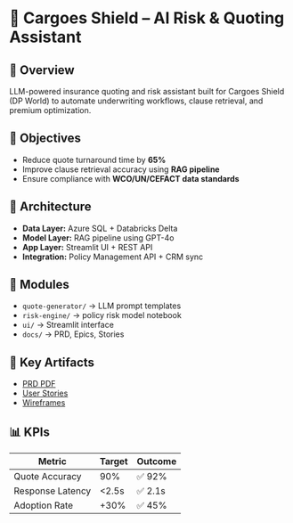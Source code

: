 # 🚢 Cargoes Shield – AI Risk & Quoting Assistant

## 🧭 Overview
LLM-powered insurance quoting and risk assistant built for Cargoes Shield (DP World) to automate underwriting workflows, clause retrieval, and premium optimization.

## 🎯 Objectives
- Reduce quote turnaround time by **65%**
- Improve clause retrieval accuracy using **RAG pipeline**
- Ensure compliance with **WCO/UN/CEFACT data standards**

## 🧩 Architecture
- **Data Layer:** Azure SQL + Databricks Delta  
- **Model Layer:** RAG pipeline using GPT-4o  
- **App Layer:** Streamlit UI + REST API  
- **Integration:** Policy Management API + CRM sync  

## 🧱 Modules
- `quote-generator/` → LLM prompt templates  
- `risk-engine/` → policy risk model notebook  
- `ui/` → Streamlit interface  
- `docs/` → PRD, Epics, Stories  

## 📎 Key Artifacts
- [PRD PDF](./docs/CargoesShield_PRD.pdf)  
- [User Stories](./docs/UserStories.md)  
- [Wireframes](./ui/AI_Quote_UI.png)

## 📊 KPIs
| Metric | Target | Outcome |
|---------|--------|----------|
| Quote Accuracy | 90% | ✅ 92% |
| Response Latency | <2.5s | ✅ 2.1s |
| Adoption Rate | +30% | ✅ 45% |
